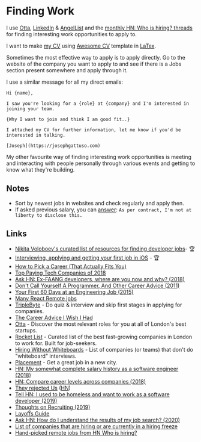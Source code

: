 # Finding Work

I use [Otta](https://otta.com/), [LinkedIn](https://www.linkedin.com) & [AngelList](https://angel.co) and the [monthly HN: Who is hiring? threads](https://kennytilton.github.io/whoishiring/) for finding interesting work opportunities to apply to.

I want to make [my CV](https://github.com/josephgattuso/cv/blob/master/README.md) using [Awesome CV](https://github.com/posquit0/Awesome-CV) template in [LaTex](https://sourabhbajaj.com/mac-setup/LaTeX/).

Sometimes the most effective way to apply is to apply directly. Go to the website of the company you want to apply to and see if there is a Jobs section present somewhere and apply through it.

I use a similar message for all my direct emails:

```text
Hi {name},

I saw you're looking for a {role} at {company} and I'm interested in joining your team.

{Why I want to join and think I am good fit..}

I attached my CV for further information, let me know if you'd be interested in talking.

[Joseph](https://josephgattuso.com)
```

My other favourite way of finding interesting work opportunities is meeting and interacting with people personally through various events and getting to know what they're building.

## Notes

* Sort by newest jobs in websites and check regularly and apply then.
* If asked previous salary, you can [answer](https://www.reddit.com/r/cscareerquestionsEU/comments/9ohap7/uk_company_asking_about_current_salary_up_front/): `As per contract, I'm not at liberty to disclose this.`

## Links

* [Nikita Voloboev's curated list of resources for finding developer jobs](https://github.com/nikitavoloboev/find-work#readme)- 🏆
* [Interviewing, applying and getting your first job in iOS](http://artsy.github.io/blog/2016/01/30/iOS-Junior-Interviews) - 🏆
* [How to Pick a Career \(That Actually Fits You\)](https://waitbutwhy.com/2018/04/picking-career.html)
* [Top Paying Tech Companies of 2018](https://www.levels.fyi/2018/)
* [Ask HN: Ex-FAANG developers, where are you now and why? \(2018\)](https://news.ycombinator.com/item?id=18192534)
* [Don't Call Yourself A Programmer, And Other Career Advice \(2011\)](https://www.kalzumeus.com/2011/10/28/dont-call-yourself-a-programmer/)
* [Your First 60 Days at an Engineering Job \(2015\)](https://code.dblock.org/2015/04/23/your-first-60-days-at-an-engineering-job.html)
* [Many React Remote jobs](https://twitter.com/mxstbr/status/1180846287148785670)
* [TripleByte](https://triplebyte.com/) - Do quiz & interview and skip first stages in applying for companies.
* [The Career Advice I Wish I Had](https://welearncode.com/career-advice/)
* [Otta](https://otta.com/) - Discover the most relevant roles for you at all of London's best startups.
* [Rocket List](https://rocketlist.co.uk/) - Curated list of the best fast-growing companies in London to work for. Built for job-seekers.
* [Hiring Without Whiteboards](https://github.com/poteto/hiring-without-whiteboards#readme) - List of companies \(or teams\) that don't do "whiteboard" interviews.
* [Placement](https://placement.com/) - Get a great job in a new city.
* [HN: My somewhat complete salary history as a software engineer \(2018\)](https://news.ycombinator.com/item?id=18342996)
* [HN: Compare career levels across companies \(2018\)](https://news.ycombinator.com/item?id=18349421)
* [They rejected Us](https://rejected.us/) \([HN](https://news.ycombinator.com/item?id=18628140)\)
* [Tell HN: I used to be homeless and want to work as a software developer \(2019\)](https://news.ycombinator.com/item?id=21880179)
* [Thoughts on Recruiting \(2019\)](https://markmcgranaghan.com/recruiting)
* [Layoffs Guide](https://candor.co/guides/layoff/)
* [Ask HN: How do I understand the results of my job search? \(2020\)](https://news.ycombinator.com/item?id=21612151)
* [List of companies that are hiring or are currently in a hiring freeze](https://candor.co/hiring-freezes/)
* [Hand-picked remote jobs from HN Who is hiring?](https://remoteleaf.com/whoishiring?ref=reddit)

